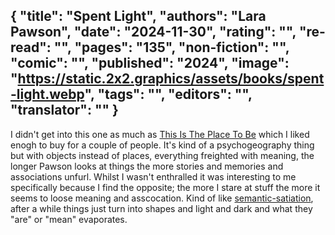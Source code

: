 {
 "title": "Spent Light",
 "authors": "Lara Pawson",
 "date": "2024-11-30",
 "rating": "",
 "re-read": "",
 "pages": "135",
 "non-fiction": "",
 "comic": "",
 "published": "2024",
 "image": "https://static.2x2.graphics/assets/books/spent-light.webp",
 "tags": "",
 "editors": "",
 "translator": ""
}
---
I didn't get into this one as much as [This Is The Place To Be](book-This-Is-The-Place-To-Be(2016)) which I liked enogh to buy for a couple of people. It's kind of  a psychogeography thing but with objects instead of places, everything freighted with meaning, the longer Pawson looks at things the more stories and memories and associations unfurl. Whilst I wasn't enthralled it was interesting to me specifically because I find the opposite; the more I stare at stuff the more it seems to loose meaning and asscocation. Kind of like [semantic-satiation](https://en.wikipedia.org/wiki/Semantic_satiation), after a while things just turn into shapes and light and dark and what they "are" or "mean" evaporates.
